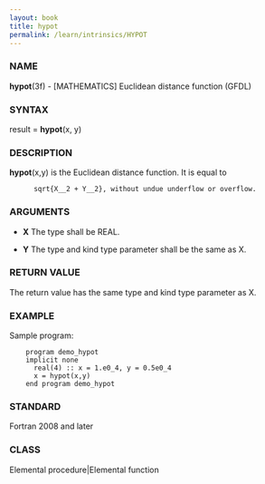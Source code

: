 ```yaml
---
layout: book
title: hypot
permalink: /learn/intrinsics/HYPOT
---
```

### NAME

__hypot__(3f) - \[MATHEMATICS\] Euclidean distance function
(GFDL)

### SYNTAX

result = __hypot__(x, y)

### DESCRIPTION

__hypot__(x,y) is the Euclidean distance function. It is equal to

```
      sqrt{X__2 + Y__2}, without undue underflow or overflow.
```

### ARGUMENTS

  - __X__
    The type shall be REAL.

  - __Y__
    The type and kind type parameter shall be the same as X.

### RETURN VALUE

The return value has the same type and kind type parameter as X.

### EXAMPLE

Sample program:

```
    program demo_hypot
    implicit none
      real(4) :: x = 1.e0_4, y = 0.5e0_4
      x = hypot(x,y)
    end program demo_hypot
```

### STANDARD

Fortran 2008 and later

### CLASS

Elemental procedure\|Elemental function
